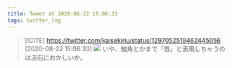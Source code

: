 ```yaml
---
title: Tweet at 2020-08-22 15:06:33
tags: twitter_log
---
```


> [!CITE] https://twitter.com/kaisekiriu/status/1297052519462445056 (2020-08-22 15:06:33)
> ![](https://twitter.com/kaisekiriu/status/1297052519462445056)
> いや、触角とかまで「唇」と表現しちゃうのは流石におかしいか。
